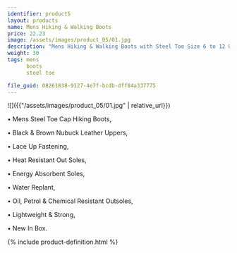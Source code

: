 ```yaml
---
identifier: product5
layout: products
name: Mens Hiking & Walking Boots
price: 22.23
image: /assets/images/product_05/01.jpg
description: "Mens Hiking & Walking Boots with Steel Toe Size 6 to 12 UK WORK & CASUAL DANUBE"
weight: 30
tags: mens
      boots
      steel toe

file_guid: 08261838-9127-4e7f-bcdb-dff84a337775
---
```


![]({{"/assets/images/product_05/01.jpg" | relative_url}})

•	Mens Steel Toe Cap Hiking Boots,

•	Black & Brown Nubuck Leather Uppers,

•	Lace Up Fastening,

•	Heat Resistant Out Soles,

•	Energy Absorbent Soles,

•	Water Replant,

•	Oil, Petrol & Chemical Resistant Outsoles,

•	Lightweight & Strong,

•	New In Box.






<div class="call">
        {% include product-definition.html %}
</div>
<br>
<div class="powr-reviews" id="40210ce0_1589128351"></div><script src="https://www.powr.io/powr.js?platform=embed"></script>
